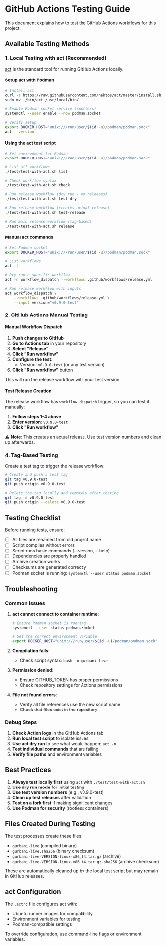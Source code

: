 # GitHub Actions Testing Guide

This document explains how to test the GitHub Actions workflows for this project.

## Available Testing Methods

### 1. Local Testing with act (Recommended)

[act](https://github.com/nektos/act) is the standard tool for running GitHub Actions locally.

#### Setup act with Podman

```bash
# Install act
curl -s https://raw.githubusercontent.com/nektos/act/master/install.sh | sudo bash
sudo mv ./bin/act /usr/local/bin/

# Enable Podman socket service (rootless)
systemctl --user enable --now podman.socket

# Verify setup
export DOCKER_HOST="unix:///run/user/$(id -u)/podman/podman.sock"
act --version
```

#### Using the act test script

```bash
# Set environment for Podman
export DOCKER_HOST="unix:///run/user/$(id -u)/podman/podman.sock"

# List all workflows
./test/test-with-act.sh list

# Check workflow syntax
./test/test-with-act.sh check

# Run release workflow (dry run - no releases)
./test/test-with-act.sh test-dry

# Run release workflow (creates actual release)
./test/test-with-act.sh test-release

# Run main release workflow (tag-based)
./test/test-with-act.sh release
```

#### Manual act commands

```bash
# Set Podman socket
export DOCKER_HOST="unix:///run/user/$(id -u)/podman/podman.sock"

# List workflows
act -l

# Dry run a specific workflow
act -n workflow_dispatch --workflows .github/workflows/release.yml

# Run release workflow with inputs
act workflow_dispatch \
    --workflows .github/workflows/release.yml \
    --input version="v0.9.0-test"
```

### 2. GitHub Actions Manual Testing

#### Manual Workflow Dispatch

1. **Push changes to GitHub**
2. **Go to Actions tab** in your repository
3. **Select "Release"**
4. **Click "Run workflow"**
5. **Configure the test**:
   - Version: `v0.9.0-test` (or any test version)
6. **Click "Run workflow"** button

This will run the release workflow with your test version.

#### Test Release Creation

The release workflow has `workflow_dispatch` trigger, so you can test it manually:

1. **Follow steps 1-4 above**
2. **Enter version**: `v0.9.0-test`
3. **Click "Run workflow"**

⚠️ **Note**: This creates an actual release. Use test version numbers and clean up afterwards.

### 4. Tag-Based Testing

Create a test tag to trigger the release workflow:

```bash
# Create and push a test tag
git tag v0.9.0-test
git push origin v0.9.0-test

# Delete the tag locally and remotely after testing
git tag -d v0.9.0-test
git push origin --delete v0.9.0-test
```

## Testing Checklist

Before running tests, ensure:

- [ ] All files are renamed from old project name
- [ ] Script compiles without errors
- [ ] Script runs basic commands (--version, --help)
- [ ] Dependencies are properly handled
- [ ] Archive creation works
- [ ] Checksums are generated correctly
- [ ] Podman socket is running: `systemctl --user status podman.socket`

## Troubleshooting

### Common Issues

1. **act cannot connect to container runtime**:
   ```bash
   # Ensure Podman socket is running
   systemctl --user status podman.socket
   
   # Set the correct environment variable
   export DOCKER_HOST="unix:///run/user/$(id -u)/podman/podman.sock"
   ```

2. **Compilation fails**:
   - Check script syntax: `bash -n gurbani-live`

3. **Permission denied**:
   - Ensure GITHUB_TOKEN has proper permissions
   - Check repository settings for Actions permissions

4. **File not found errors**:
   - Verify all file references use the new script name
   - Check that files exist in the repository

### Debug Steps

1. **Check Action logs** in the GitHub Actions tab
2. **Run local test script** to isolate issues
3. **Use act dry run** to see what would happen: `act -n`
4. **Test individual commands** that are failing
5. **Verify file paths** and environment variables

## Best Practices

1. **Always test locally first** using `act` with `./test/test-with-act.sh`
2. **Use dry run mode** for initial testing
3. **Use test version numbers** (e.g., v0.9.0-test)
4. **Clean up test releases** after validation
5. **Test on a fork first** if making significant changes
6. **Use Podman for security** (rootless containers)

## Files Created During Testing

The test processes create these files:

- `gurbani-live` (compiled binary)
- `gurbani-live.sha256` (binary checksum)
- `gurbani-live-VERSION-linux-x86_64.tar.gz` (archive)
- `gurbani-live-VERSION-linux-x86_64.tar.gz.sha256` (archive checksum)

These are automatically cleaned up by the local test script but may remain in GitHub releases.

## act Configuration

The `.actrc` file configures act with:
- Ubuntu runner images for compatibility
- Environment variables for testing
- Podman-compatible settings

To override configuration, use command-line flags or environment variables.
